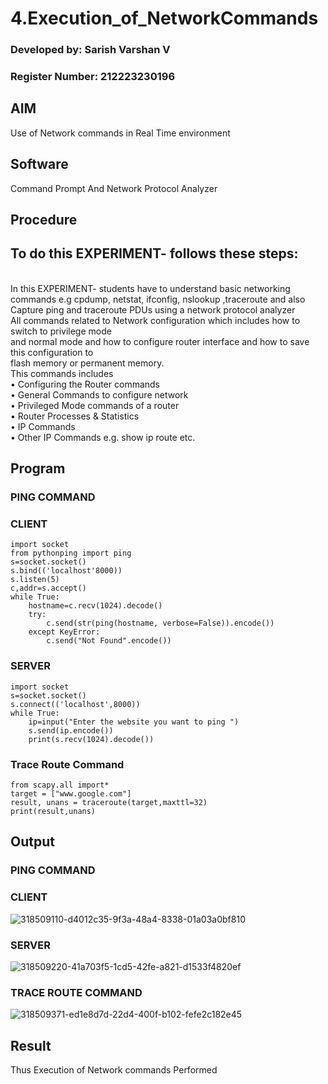 # 4.Execution_of_NetworkCommands
### Developed by: Sarish Varshan V
### Register Number: 212223230196
## AIM 
Use of Network commands in Real Time environment
## Software 
Command Prompt And Network Protocol Analyzer
## Procedure
## To do this EXPERIMENT- follows these steps:
<BR>
In this EXPERIMENT- students have to understand basic networking commands e.g cpdump, netstat, ifconfig, nslookup ,traceroute and also Capture ping and traceroute PDUs using a network protocol analyzer 
<BR>
All commands related to Network configuration which includes how to switch to privilege mode
<BR>
and normal mode and how to configure router interface and how to save this configuration to
<BR>
flash memory or permanent memory.
<BR>
This commands includes
<BR>
• Configuring the Router commands
<BR>
• General Commands to configure network
<BR>
• Privileged Mode commands of a router 
<BR>
• Router Processes & Statistics
<BR>
• IP Commands
<BR>
• Other IP Commands e.g. show ip route etc.
<BR>

## Program
### PING COMMAND
### CLIENT
```
import socket 
from pythonping import ping 
s=socket.socket() 
s.bind(('localhost'8000)) 
s.listen(5) 
c,addr=s.accept() 
while True: 
    hostname=c.recv(1024).decode() 
    try: 
        c.send(str(ping(hostname, verbose=False)).encode()) 
    except KeyError: 
        c.send("Not Found".encode())
```
### SERVER
```
import socket 
s=socket.socket() 
s.connect(('localhost',8000)) 
while True: 
    ip=input("Enter the website you want to ping ") 
    s.send(ip.encode()) 
    print(s.recv(1024).decode())
```
### Trace Route Command
```
from scapy.all import* 
target = ["www.google.com"] 
result, unans = traceroute(target,maxttl=32) 
print(result,unans)
```
## Output
### PING COMMAND
### CLIENT
![318509110-d4012c35-9f3a-48a4-8338-01a03a0bf810](https://github.com/sarishvarshan/4.Execution_of_NetworkCommends/assets/152167665/929fcf11-6d2d-4a9a-99eb-a5c7400bfe03)
### SERVER
![318509220-41a703f5-1cd5-42fe-a821-d1533f4820ef](https://github.com/sarishvarshan/4.Execution_of_NetworkCommends/assets/152167665/30070126-2a26-4401-9099-762385eefc97)
### TRACE ROUTE COMMAND
![318509371-ed1e8d7d-22d4-400f-b102-fefe2c182e45](https://github.com/sarishvarshan/4.Execution_of_NetworkCommends/assets/152167665/a8131a51-3cad-40ae-bfff-f7fb4a5e4aa9)




## Result
Thus Execution of Network commands Performed 
